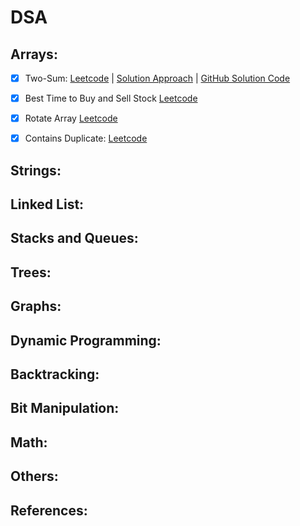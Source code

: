 # DSA

## Arrays:
- [x] Two-Sum: [Leetcode](https://leetcode.com/problems/two-sum) | [Solution Approach](https://leetcode.com/problems/two-sum/solutions/4458984/two-sum-approach/) | [GitHub Solution Code](https://github.com/rk-rohith/DSA/blob/main/src/main/java/dsa/arrays/TwoSum.java)
- [x] Best Time to Buy and Sell Stock [Leetcode](https://leetcode.com/problems/best-time-to-buy-and-sell-stock/)
- [x] Rotate Array [Leetcode](https://leetcode.com/problems/rotate-array/)
- [x] Contains Duplicate: [Leetcode](https://leetcode.com/problems/contains-duplicate/)


## Strings:

## Linked List:

## Stacks and Queues:

## Trees:

## Graphs:

## Dynamic Programming:

## Backtracking:

## Bit Manipulation:

## Math:

## Others:

## References:
